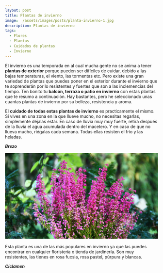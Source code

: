 ```yaml
---
layout: post
title: Plantas de invierno
image:  /assets/images/posts/planta-invierno-1.jpg
description: Plantas de invierno
tags:
  - Flores
  - Plantas
  - Cuidados de plantas
  - Invierno
---
```


 El invierno es una temporada en al cual mucha gente no se anima a tener **plantas de exterior** porque pueden ser difíciles de cuidar, debido a las bajas temperaturas, el viento, las tormentas etc. Pero existe una gran variedad de plantas que puedes poner en el exterior durante el invierno que te soprenderán por lo resistentes y fuertes que son a las inclemencias del tiempo.
  Ten bonito tu **balcón, terraza o patio en invierno** con estas plantas que te resumo a continuación. Hay bastantes, pero he seleccionado unas cuantas plantas de invierno por su belleza, resistencia y aroma. 
  
  El **cuidado de todas estas plantas de invierno** es practicamente el mismo. Si vives en una zona en la que llueve mucho, no necesitas regarlas, simplemente déjalas estar. En caso de lluvia muy muy fuerte, retira después de la lluvia el agua acumulada dentro del macetero. Y en caso de que no llueva mucho, riégalas cada semana.
 Todas ellas resisten el frío y las heladas.
 
  _**Brezo**_
  
  ![Plantas de invierno](/assets/images/posts/planta-invierno-2.jpg)
  
  Esta planta es una de las más populares en invierno ya que las puedes encontrar en cualquier floristería o tienda de jardinería. Son muy resistentes, las tienes en rosa fucsia, rosa pastel, púrpura y blancas.
  
  
_**Ciclamen**_


  

  
